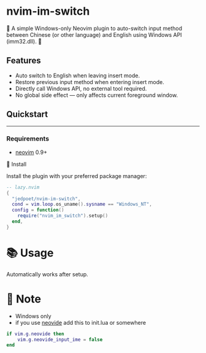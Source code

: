# nvim-im-switch

🌸 A simple Windows-only Neovim plugin to auto-switch input method between Chinese (or other language) and English using Windows API (imm32.dll).
🌸 

## Features

- Auto switch to English when leaving insert mode.
- Restore previous input method when entering insert mode.
- Directly call Windows API, no external tool required.
- No global side effect — only affects current foreground window.

## Quickstart
---

### Requirements

- [neovim](https://github.com/neovim/neovim) 0.9+

🔧 Install

Install the plugin with your preferred package manager:

```lua
-- lazy.nvim
{
  "jedpoet/nvim-im-switch",
  cond = vim.loop.os_uname().sysname == "Windows_NT",
  config = function()
    require("nvim_im_switch").setup()
  end,
}
```
# 📚 Usage

Automatically works after setup.

# 📎 Note

- Windows only
- if you use [neovide](https://neovide.dev/) add this to init.lua or somewhere

```lua
if vim.g.neovide then
    vim.g.neovide_input_ime = false
end
```
